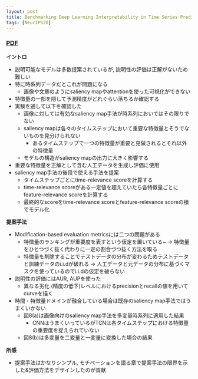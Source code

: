 ```yaml
---
layout: post
title: Benchmarking Deep Learning Interpretability in Time Series Predictions [NeurIPS 20]
tags: [NeurIPS20]
---
```


### [PDF](https://papers.nips.cc/paper/2020/file/47a3893cc405396a5c30d91320572d6d-Paper.pdf)
**イントロ**
- 説明可能なモデルは多数提案されているが, 説明性の評価は正解がないため難しい
- 特に時系列データだとこれが問題になる
  - 画像や文章のようにsaliency mapやattentionを使った可視化ができない
- 特徴量の一部を隠して予測精度がどれぐらい落ちるか確認する
- 実験を通して以下を確認した
  - 画像に対しては有効なsaliency map手法が時系列においてはその限りでない
  - saliency mapは各々のタイムステップにおいて重要な特徴量とそうでないものを見分けられない
    - あるタイムステップで一つの特徴量が重要と見做されるとそれ以外の特徴量 
  - モデルの構造がsaliency mapの出力に大きく影響する
- 重要な特徴量を正解として含む人工データを生成し評価に使用
- saliency map手法の後段で使える手法を提案 
  - タイムステップごとにtime-relevance scoreを計算する
  - time-relevance scoreがある一定値を超えていたら各特徴量ごとにfeature-relevance scoreを計算する
  - 最終的なscoreをtime-relevance scoreとfeature-relevance scoreの積でモデル化

**提案手法**
- Modification-based evaluation metricsには二つの問題がある
  - 特徴量のランキングが重要度を表すという仮定を置いている~
  -> 特徴量をひとつづく抜く代わりに一定の割合づつ抜く方法を取る
  - 特徴量を削除することでテストデータの分布が変わるためテストデータと訓練データのi.i.dが破れる
  -> 人工データと元データの分布に基づくマスクを使っているのでi.i.dの仮定を破らない
- 説明性の評価にはAUR, AUPを使った
  - 異なる劣化 (精度の低下)レベルにおけるprecisionとrecallの値を用いてcurveを描く
- 時間・特徴量ドメインが融合している場合は既存のsaliency map手法ではうまくいかない
  - 図8(a)は画像向けのsaliency map手法を多変量時系列に適用した結果
    - CNNはうまくいっているがTCNは各タイムステップにおける特徴量の重要度を捉えられていない
  - 図8(b)は多変量を二変量と一変量に変換した場合の結果

**所感**
- 提案手法はかなりシンプル, モチベーションを語る章で提案手法の限界を示した&評価方法をデザインしたのが貢献

